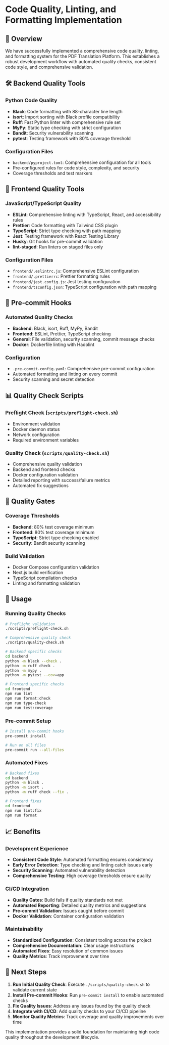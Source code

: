 # Code Quality, Linting, and Formatting Implementation

## 🎯 Overview

We have successfully implemented a comprehensive code quality, linting, and formatting system for the PDF Translation Platform. This establishes a robust development workflow with automated quality checks, consistent code style, and comprehensive validation.

## 🛠️ Backend Quality Tools

### Python Code Quality
- **Black**: Code formatting with 88-character line length
- **isort**: Import sorting with Black profile compatibility
- **Ruff**: Fast Python linter with comprehensive rule set
- **MyPy**: Static type checking with strict configuration
- **Bandit**: Security vulnerability scanning
- **pytest**: Testing framework with 80% coverage threshold

### Configuration Files
- `backend/pyproject.toml`: Comprehensive configuration for all tools
- Pre-configured rules for code style, complexity, and security
- Coverage thresholds and test markers

## 🎨 Frontend Quality Tools

### JavaScript/TypeScript Quality
- **ESLint**: Comprehensive linting with TypeScript, React, and accessibility rules
- **Prettier**: Code formatting with Tailwind CSS plugin
- **TypeScript**: Strict type checking with path mapping
- **Jest**: Testing framework with React Testing Library
- **Husky**: Git hooks for pre-commit validation
- **lint-staged**: Run linters on staged files only

### Configuration Files
- `frontend/.eslintrc.js`: Comprehensive ESLint configuration
- `frontend/.prettierrc`: Prettier formatting rules
- `frontend/jest.config.js`: Jest testing configuration
- `frontend/tsconfig.json`: TypeScript configuration with path mapping

## 🔧 Pre-commit Hooks

### Automated Quality Checks
- **Backend**: Black, isort, Ruff, MyPy, Bandit
- **Frontend**: ESLint, Prettier, TypeScript checking
- **General**: File validation, security scanning, commit message checks
- **Docker**: Dockerfile linting with Hadolint

### Configuration
- `.pre-commit-config.yaml`: Comprehensive pre-commit configuration
- Automated formatting and linting on every commit
- Security scanning and secret detection

## 📊 Quality Check Scripts

### Preflight Check (`scripts/preflight-check.sh`)
- Environment validation
- Docker daemon status
- Network configuration
- Required environment variables

### Quality Check (`scripts/quality-check.sh`)
- Comprehensive quality validation
- Backend and frontend checks
- Docker configuration validation
- Detailed reporting with success/failure metrics
- Automated fix suggestions

## 🎯 Quality Gates

### Coverage Thresholds
- **Backend**: 80% test coverage minimum
- **Frontend**: 80% test coverage minimum
- **TypeScript**: Strict type checking enabled
- **Security**: Bandit security scanning

### Build Validation
- Docker Compose configuration validation
- Next.js build verification
- TypeScript compilation checks
- Linting and formatting validation

## 🚀 Usage

### Running Quality Checks
```bash
# Preflight validation
./scripts/preflight-check.sh

# Comprehensive quality check
./scripts/quality-check.sh

# Backend specific checks
cd backend
python -m black --check .
python -m ruff check .
python -m mypy .
python -m pytest --cov=app

# Frontend specific checks
cd frontend
npm run lint
npm run format:check
npm run type-check
npm run test:coverage
```

### Pre-commit Setup
```bash
# Install pre-commit hooks
pre-commit install

# Run on all files
pre-commit run --all-files
```

### Automated Fixes
```bash
# Backend fixes
cd backend
python -m black .
python -m isort .
python -m ruff check --fix .

# Frontend fixes
cd frontend
npm run lint:fix
npm run format
```

## 📈 Benefits

### Development Experience
- **Consistent Code Style**: Automated formatting ensures consistency
- **Early Error Detection**: Type checking and linting catch issues early
- **Security Scanning**: Automated vulnerability detection
- **Comprehensive Testing**: High coverage thresholds ensure quality

### CI/CD Integration
- **Quality Gates**: Build fails if quality standards not met
- **Automated Reporting**: Detailed quality metrics and suggestions
- **Pre-commit Validation**: Issues caught before commit
- **Docker Validation**: Container configuration validation

### Maintainability
- **Standardized Configuration**: Consistent tooling across the project
- **Comprehensive Documentation**: Clear usage instructions
- **Automated Fixes**: Easy resolution of common issues
- **Quality Metrics**: Track improvement over time

## 🔄 Next Steps

1. **Run Initial Quality Check**: Execute `./scripts/quality-check.sh` to validate current state
2. **Install Pre-commit Hooks**: Run `pre-commit install` to enable automated checks
3. **Fix Quality Issues**: Address any issues found by the quality check
4. **Integrate with CI/CD**: Add quality checks to your CI/CD pipeline
5. **Monitor Quality Metrics**: Track coverage and quality improvements over time

This implementation provides a solid foundation for maintaining high code quality throughout the development lifecycle.
